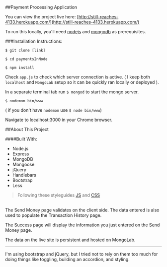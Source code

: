 ##Payment Processing ApplicationYou can view the project live here: [http://still-reaches-4133.herokuapp.com/](http://still-reaches-4133.herokuapp.com/)To run this locally, you'll need [nodejs](nodejs.org) and [mongodb](mongodb.com) as prerequisites.###Installation Instructions:`$ git clone [link]``$ cd paymentsInNode``$ npm install`Check `app.js` to check which server connection is active. ( I keep both `localhost` and `MongoLab` setup so it can be quickly ran locally or deployed ).In a separate terminal tab run `$ mongod` to start the mongo server.`$ nodemon bin/www`( if you don't have `nodemon` use `$ node bin/www`)Navigate to localhost:3000 in your Chrome browser.##About This Project####Built With:* Node.js* Express* MongoDB* Mongoose* jQuery* Handlebars* Bootstrap* Less>Following these styleguides[JS](https://github.com/airbnb/javascript/tree/master/es5) and [CSS](https://github.com/airbnb/css)<br />The Send Money page validates on the client side. The data entered is also used to populate the Transaction History page.The Success page will display the information you just entered on the Send Money page.The data on the live site is persistent and hosted on MongoLab.<hr />I'm using bootstrap and jQuery, but I tried not to rely on them too much for doing things like toggling, building an accordion, and styling.